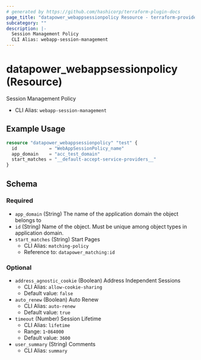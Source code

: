 ```yaml
---
# generated by https://github.com/hashicorp/terraform-plugin-docs
page_title: "datapower_webappsessionpolicy Resource - terraform-provider-datapower"
subcategory: ""
description: |-
  Session Management Policy
  CLI Alias: webapp-session-management
---
```


# datapower_webappsessionpolicy (Resource)

Session Management Policy
  - CLI Alias: `webapp-session-management`

## Example Usage

```terraform
resource "datapower_webappsessionpolicy" "test" {
  id            = "WebAppSessionPolicy_name"
  app_domain    = "acc_test_domain"
  start_matches = "__default-accept-service-providers__"
}
```

<!-- schema generated by tfplugindocs -->
## Schema

### Required

- `app_domain` (String) The name of the application domain the object belongs to
- `id` (String) Name of the object. Must be unique among object types in application domain.
- `start_matches` (String) Start Pages
  - CLI Alias: `matching-policy`
  - Reference to: `datapower_matching:id`

### Optional

- `address_agnostic_cookie` (Boolean) Address Independent Sessions
  - CLI Alias: `allow-cookie-sharing`
  - Default value: `false`
- `auto_renew` (Boolean) Auto Renew
  - CLI Alias: `auto-renew`
  - Default value: `true`
- `timeout` (Number) Session Lifetime
  - CLI Alias: `lifetime`
  - Range: `1`-`864000`
  - Default value: `3600`
- `user_summary` (String) Comments
  - CLI Alias: `summary`
